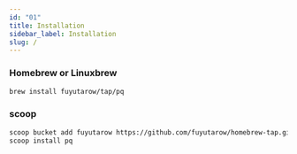 ```yaml
---
id: "01"
title: Installation
sidebar_label: Installation
slug: /
---
```



### Homebrew or Linuxbrew
```sh
brew install fuyutarow/tap/pq
```

### scoop
```sh
scoop bucket add fuyutarow https://github.com/fuyutarow/homebrew-tap.git
scoop install pq
```